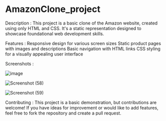 # AmazonClone_project
Description :
This project is a basic clone of the Amazon website, created using only HTML and CSS. It's a static representation designed to showcase foundational web development skills.

Features :
Responsive design for various screen sizes
Static product pages with images and descriptions
Basic navigation with HTML links
CSS styling for a visually appealing user interface

Screenshots :

![image](https://github.com/20A31A0512/AmazonClone_project/assets/110037056/8853e198-e2ea-457b-bc78-e3502d2d78f9)

![Screenshot (58)](https://github.com/20A31A0512/AmazonClone_project/assets/110037056/bd7f702d-00cf-4120-8c3f-eed088434850)

![Screenshot (59)](https://github.com/20A31A0512/AmazonClone_project/assets/110037056/1d81e07c-7382-47ed-b4ec-3c8f84892f87)

Contributing :
This project is a basic demonstration, but contributions are welcome! If you have ideas for improvement or would like to add features, feel free to fork the repository and create a pull request.








